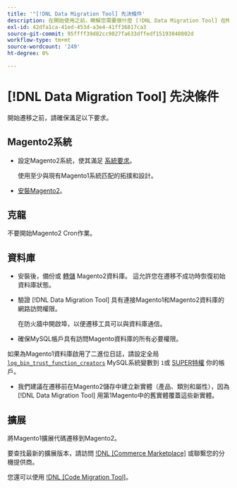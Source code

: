 ```yaml
---
title: '"[!DNL Data Migration Tool] 先決條件'
description: 在開始使用之前，瞭解您需要做什麼 [!DNL Data Migration Tool] 在Magento1和Magento2之間傳輸資料。
exl-id: 42dfa1ca-41ed-453d-a3e4-41ff36817ca3
source-git-commit: 95ffff39d82cc9027fa633dffedf15193040802d
workflow-type: tm+mt
source-wordcount: '249'
ht-degree: 0%

---
```


# [!DNL Data Migration Tool] 先決條件

開始遷移之前，請確保滿足以下要求。

## Magento2系統

* 設定Magento2系統，使其滿足 [系統要求](../../installation/system-requirements.md)。

   使用至少與現有Magento1系統匹配的拓撲和設計。

* [安裝Magento2](../../installation/overview.md)。

## 克龍

不要開始Magento2 Cron作業。

## 資料庫

* 安裝後，備份或 [轉儲](https://dev.mysql.com/doc/refman/8.0/en/mysqldump.html) Magento2資料庫。 這允許您在遷移不成功時恢復初始資料庫狀態。

* 驗證 [!DNL Data Migration Tool] 具有連接Magento1和Magento2資料庫的網路訪問權限。

   在防火牆中開啟埠，以便遷移工具可以與資料庫通信。

* 確保MySQL帳戶具有訪問Magento資料庫的所有必要權限。

如果為Magento1資料庫啟用了二進位日誌，請設定全局 [`log_bin_trust_function_creators`](https://dev.mysql.com/doc/refman/5.7/en/server-system-variables.html#sysvar_log_bin_trust_function_creators) MySQL系統變數到 `1`或 [SUPER特權](https://dev.mysql.com/doc/refman/5.7/en/privileges-provided.html#priv_super) 你的帳戶。

* 我們建議在遷移前在Magento2儲存中建立新實體（產品、類別和屬性），因為 [!DNL Data Migration Tool] 用第1Magento中的舊實體覆蓋這些新實體。

## 擴展

將Magento1擴展代碼遷移到Magento2。

要查找最新的擴展版本，請訪問 [!DNL [Commerce Marketplace]](https://marketplace.magento.com/) 或聯繫您的分機提供商。

您還可以使用 [!DNL [Code Migration Tool]](https://github.com/magento-commerce/code-migration/blob/develop/README.md)。
